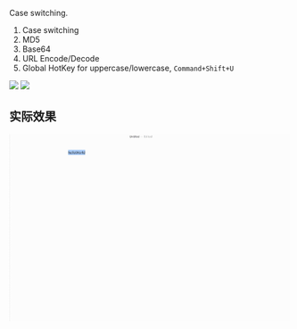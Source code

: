 Case switching.

1. Case switching
2. MD5
3. Base64
4. URL Encode/Decode
5. Global HotKey for uppercase/lowercase, `Command+Shift+U`



![](https://img.shields.io/badge/version-v0.9-green?style=for-the-badge)
[![](https://img.shields.io/badge/download-click-blue?style=for-the-badge)](https://github.com/alanhg/alfred-workflows/raw/master/string-manipulation/String%20Manipulation.alfredworkflow)




<!-- more -->


## 实际效果

![](./screenshot.gif)
